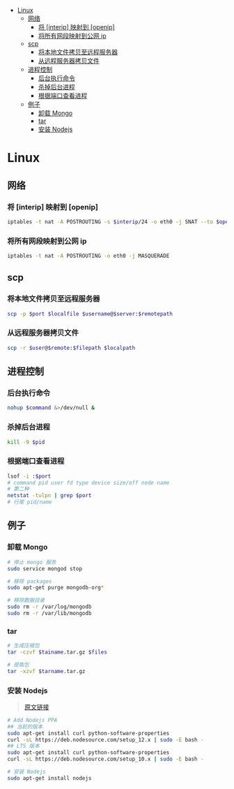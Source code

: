 - [Linux](#Linux)
  - [网络](#网络)
    - [将 [interip] 映射到 [openip]](#将-interip-映射到-openip)
    - [将所有网段映射到公网 ip](#将所有网段映射到公网-ip)
  - [scp](#scp)
    - [将本地文件拷贝至远程服务器](#将本地文件拷贝至远程服务器)
    - [从远程服务器拷贝文件](#从远程服务器拷贝文件)
  - [进程控制](#进程控制)
    - [后台执行命令](#后台执行命令)
    - [杀掉后台进程](#杀掉后台进程)
    - [根据端口查看进程](#根据端口查看进程)
  - [例子](#例子)
    - [卸载 Mongo](#卸载-Mongo)
    - [tar](#tar)
    - [安装 Nodejs](#安装-Nodejs)

# Linux
## 网络
### 将 [interip] 映射到 [openip]
```sh
iptables -t nat -A POSTROUTING -s $interip/24 -o eth0 -j SNAT --to $openip
```

### 将所有网段映射到公网 ip
```sh
iptables -t nat -A POSTROUTING -o eth0 -j MASQUERADE
```

## scp
### 将本地文件拷贝至远程服务器
```sh
scp -p $port $localfile $username@$server:$remotepath
```
### 从远程服务器拷贝文件
```sh
scp -r $user@$remote:$filepath $localpath
```

## 进程控制
### 后台执行命令
```sh
nohup $command &>/dev/null &
```

### 杀掉后台进程
```sh
kill -9 $pid
```

### 根据端口查看进程
```sh
lsof -i :$port
# command pid user fd type device size/off node name
# 第二种
netstat -tulpn | grep $port
# 行尾 pid/name
```

## 例子

### 卸载 Mongo
```sh
# 停止 mongo 服务
sudo service mongod stop

# 移除 packages
sudo apt-get purge mongodb-org*

# 移除数据目录
sudo rm -r /var/log/mongodb
sudo rm -r /var/lib/mongodb
```

### tar
```sh
# 生成压缩包
tar -czvf $tainame.tar.gz $files

# 提取包
tar -xzvf $tarname.tar.gz
```

### 安装 Nodejs
> [原文链接](https://tecadmin.net/install-latest-nodejs-npm-on-ubuntu/)
```sh
# Add Nodejs PPA
## 当前的版本
sudo apt-get install curl python-software-properties
curl -sL https://deb.nodesource.com/setup_12.x | sudo -E bash -
## LTS 版本
sudo apt-get install curl python-software-properties
curl -sL https://deb.nodesource.com/setup_10.x | sudo -E bash -

# 安装 Nodejs
sudo apt-get install nodejs
```